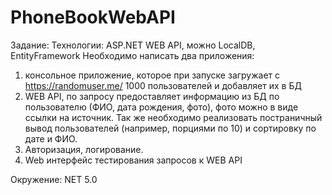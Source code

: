 # PhoneBookWebAPI
Задание:
Технологии: ASP.NET WEB API, можно LocalDB, EntityFramework
Необходимо написать два приложения:
1)	консольное приложение, которое при запуске загружает с  https://randomuser.me/ 1000 пользователей и добавляет их в БД
2)	WEB API, по запросу предоставляет информацию из БД по пользователю (ФИО, дата рождения, фото), фото можно в виде ссылки на источник. Так же необходимо реализовать постраничный вывод пользователей (например, порциями по 10) и сортировку по дате и ФИО.
3)	Авторизация, логирование.
4)	Web интерфейс тестирования запросов к WEB API

Окружение:
NET 5.0 
